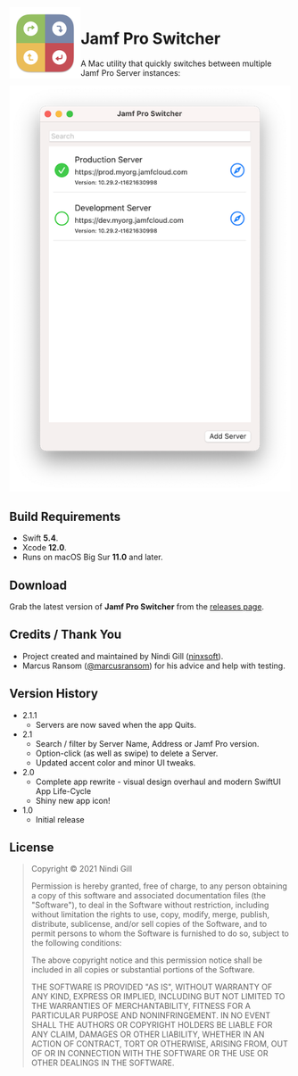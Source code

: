 <img align="left" width="128" height="128" src="Readme%20Resources/App%20Icon.png">

# Jamf Pro Switcher

A Mac utility that quickly switches between multiple Jamf Pro Server instances:

![Jamf Pro Switcher](Readme%20Resources/Jamf%20Pro%20Switcher.png)

## Build Requirements
*   Swift **5.4**.
*   Xcode **12.0**.
*   Runs on macOS Big Sur **11.0** and later.

## Download
Grab the latest version of **Jamf Pro Switcher** from the [releases page](https://github.com/ninxsoft/JamfProSwitcher/releases).

## Credits / Thank You
*   Project created and maintained by Nindi Gill ([ninxsoft](https://github.com/ninxsoft)).
*   Marcus Ransom ([@marcusransom](https://twitter.com/marcusransom)) for his advice and help with testing.

## Version History
*   2.1.1
    *   Servers are now saved when the app Quits.
*   2.1
    *   Search / filter by Server Name, Address or Jamf Pro version.
    *   Option-click (as well as swipe) to delete a Server.
    *   Updated accent color and minor UI tweaks.
*   2.0
    *   Complete app rewrite - visual design overhaul and modern SwiftUI App Life-Cycle
    *   Shiny new app icon!
*   1.0
    *   Initial release

## License

>    Copyright © 2021 Nindi Gill
>
>    Permission is hereby granted, free of charge, to any person obtaining a copy
>    of this software and associated documentation files (the "Software"), to deal
>    in the Software without restriction, including without limitation the rights
>    to use, copy, modify, merge, publish, distribute, sublicense, and/or sell
>    copies of the Software, and to permit persons to whom the Software is
>    furnished to do so, subject to the following conditions:
>
>    The above copyright notice and this permission notice shall be included in all
>    copies or substantial portions of the Software.
>
>    THE SOFTWARE IS PROVIDED "AS IS", WITHOUT WARRANTY OF ANY KIND, EXPRESS OR
>    IMPLIED, INCLUDING BUT NOT LIMITED TO THE WARRANTIES OF MERCHANTABILITY,
>    FITNESS FOR A PARTICULAR PURPOSE AND NONINFRINGEMENT. IN NO EVENT SHALL THE
>    AUTHORS OR COPYRIGHT HOLDERS BE LIABLE FOR ANY CLAIM, DAMAGES OR OTHER
>    LIABILITY, WHETHER IN AN ACTION OF CONTRACT, TORT OR OTHERWISE, ARISING FROM,
>    OUT OF OR IN CONNECTION WITH THE SOFTWARE OR THE USE OR OTHER DEALINGS IN THE
>    SOFTWARE.
